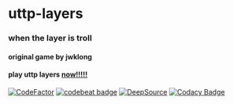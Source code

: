 # uttp-layers
### when the layer is troll
#### original game by jwklong
#### play uttp layers <a href='https://rbxs41230.github.io/uttp-layers'>now!!!!!</a>
[![CodeFactor](https://www.codefactor.io/repository/github/jwklong/sussy-layers/badge)](https://www.codefactor.io/repository/github/jwklong/sussy-layers)
[![codebeat badge](https://codebeat.co/badges/47fab660-516b-4e9c-ab3a-696e8c989baa)](https://codebeat.co/projects/github-com-jwklong-sussy-layers-main)
[![DeepSource](https://deepsource.io/gh/jwklong/sussy-layers.svg/?label=active+issues&show_trend=true)](https://deepsource.io/gh/jwklong/sussy-layers/?ref=repository-badge)
[![Codacy Badge](https://app.codacy.com/project/badge/Grade/8d475a1fb4a54f89ab9d54aa90fee58b)](https://www.codacy.com/gh/jwklong/sussy-layers/dashboard?utm_source=github.com&amp;utm_medium=referral&amp;utm_content=jwklong/sussy-layers&amp;utm_campaign=Badge_Grade)
